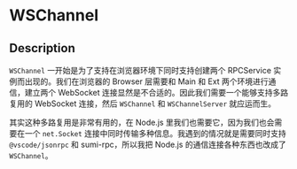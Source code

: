 # WSChannel

## Description

`WSChannel` 一开始是为了支持在浏览器环境下同时支持创建两个 RPCService 实例而出现的。我们在浏览器的 Browser 层需要和 Main 和 Ext 两个环境进行通信，建立两个 WebSocket 连接显然是不合适的。因此我们需要一个能够支持多路复用的 WebSocket 连接，然后 `WSChannel` 和 `WSChannelServer` 就应运而生。

其实这种多路复用是非常有用的，在 Node.js 里我们也需要它，因为我们也会需要在一个 `net.Socket` 连接中同时传输多种信息。我遇到的情况就是需要同时支持 `@vscode/jsonrpc` 和 sumi-rpc，所以我把 Node.js 的通信连接各种东西也改成了 `WSChannel`。
